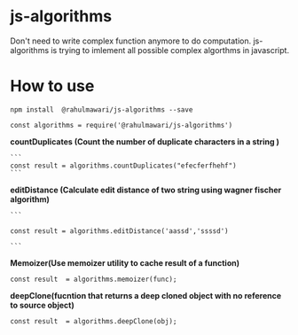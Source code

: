 # js-algorithms
Don't need to write complex function anymore to do computation. js-algorithms is trying to imlement all possible complex algorthms in javascript.

# How to use
```
npm install  @rahulmawari/js-algorithms --save

const algorithms = require('@rahulmawari/js-algorithms')
```

 **countDuplicates (Count the number of duplicate characters in a string )**
 
 
    ```
    const result = algorithms.countDuplicates("efecferfhehf")
    ```
 
 
 **editDistance (Calculate edit distance of two string using wagner fischer algorithm)**
    
    ```
    
    const result = algorithms.editDistance('aassd','ssssd')
    
    ```
**Memoizer(Use memoizer utility to cache result of a function)**
  
  ```
  const result  = algorithms.memoizer(func);
  
  ```
 
 **deepClone(fucntion that returns a deep cloned object with no reference to source object)**
 
 ```
 const result  = algorithms.deepClone(obj);
 
 ```
